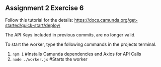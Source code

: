 ## Assignment 2 Exercise 6

Follow this tutorial for the details:
https://docs.camunda.org/get-started/quick-start/deploy/

The API Keys included in previous commits, are no longer valid.

To start the worker, type the following commands in the projects terminal.
1. ``npm i`` #Installs Camunda dependencies and Axios for API Calls
2. ``node ./worker.js`` #Starts the worker
